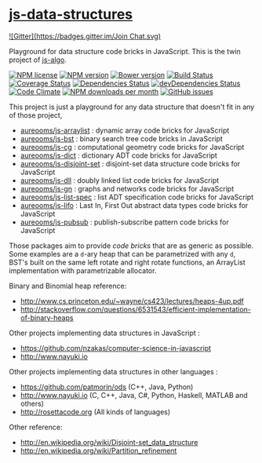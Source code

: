 [js-data-structures](http://aureooms.github.io/js-data-structures)
====
[![Gitter](https://badges.gitter.im/Join Chat.svg)](https://gitter.im/aureooms/js-data-structures?utm_source=badge&utm_medium=badge&utm_campaign=pr-badge&utm_content=badge)

Playground for data structure code bricks in JavaScript. This is the twin project of [js-algo](https://github.com/aureooms/js-algo).

[![NPM license](http://img.shields.io/npm/l/aureooms-js-data-structures.svg?style=flat)](https://raw.githubusercontent.com/aureooms/js-data-structures/master/LICENSE)
[![NPM version](http://img.shields.io/npm/v/aureooms-js-data-structures.svg?style=flat)](https://www.npmjs.org/package/aureooms-js-data-structures)
[![Bower version](http://img.shields.io/bower/v/aureooms-js-data-structures.svg?style=flat)](http://bower.io/search/?q=aureooms-js-data-structures)
[![Build Status](http://img.shields.io/travis/aureooms/js-data-structures.svg?style=flat)](https://travis-ci.org/aureooms/js-data-structures)
[![Coverage Status](http://img.shields.io/coveralls/aureooms/js-data-structures.svg?style=flat)](https://coveralls.io/r/aureooms/js-data-structures)
[![Dependencies Status](http://img.shields.io/david/aureooms/js-data-structures.svg?style=flat)](https://david-dm.org/aureooms/js-data-structures#info=dependencies)
[![devDependencies Status](http://img.shields.io/david/dev/aureooms/js-data-structures.svg?style=flat)](https://david-dm.org/aureooms/js-data-structures#info=devDependencies)
[![Code Climate](http://img.shields.io/codeclimate/github/aureooms/js-data-structures.svg?style=flat)](https://codeclimate.com/github/aureooms/js-data-structures)
[![NPM downloads per month](http://img.shields.io/npm/dm/aureooms-js-data-structures.svg?style=flat)](https://www.npmjs.org/package/aureooms-js-data-structures)
[![GitHub issues](http://img.shields.io/github/issues/aureooms/js-data-structures.svg?style=flat)](https://github.com/aureooms/js-data-structures/issues)


This project is just a playground for any data structure
that doesn't fit in any of those project,

  - [aureooms/js-arraylist](https://github.com/aureooms/js-arraylist) : dynamic array code bricks for JavaScript
  - [aureooms/js-bst](https://github.com/aureooms/js-bst) : binary search tree code bricks in JavaScript
  - [aureooms/js-cg](https://github.com/aureooms/js-cg) : computational geometry code bricks for JavaScript
  - [aureooms/js-dict](https://github.com/aureooms/js-dict) : dictionary ADT code bricks for JavaScript
  - [aureooms/js-disjoint-set](https://github.com/aureooms/js-disjoint-set) : disjoint-set data structure code bricks for JavaScript
  - [aureooms/js-dll](https://github.com/aureooms/js-dll) : doubly linked list code bricks for JavaScript
  - [aureooms/js-gn](https://github.com/aureooms/js-gn) : graphs and networks code bricks for JavaScript
  - [aureooms/js-list-spec](https://github.com/aureooms/js-list-spec) : list ADT specification code bricks for JavaScript
  - [aureooms/js-lifo](https://github.com/aureooms/js-lifo) : Last In, First Out abstract data types code bricks for JavaScript
  - [aureooms/js-pubsub](https://github.com/aureooms/js-pubsub) : publish-subscribe pattern code bricks for JavaScript

Those packages aim to provide *code bricks* that are as generic as possible.
Some examples are a `d`-ary heap that can be parametrized with any `d`, BST's
built on the same left rotate and right rotate functions, an ArrayList
implementation with parametrizable allocator.

Binary and Binomial heap reference:

  - http://www.cs.princeton.edu/~wayne/cs423/lectures/heaps-4up.pdf
  - http://stackoverflow.com/questions/6531543/efficient-implementation-of-binary-heaps

Other projects implementing data structures in JavaScript :

  - https://github.com/nzakas/computer-science-in-javascript
  - http://www.nayuki.io

Other projects implementing data structures in other languages :

  - https://github.com/patmorin/ods (C++, Java, Python)
  - http://www.nayuki.io (C, C++, Java, C#, Python, Haskell, MATLAB and others)
  - http://rosettacode.org (All kinds of languages)

Other reference:

  - http://en.wikipedia.org/wiki/Disjoint-set_data_structure
  - http://en.wikipedia.org/wiki/Partition_refinement
